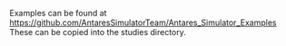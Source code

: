 Examples can be found at https://github.com/AntaresSimulatorTeam/Antares_Simulator_Examples
These can be copied into the studies directory.
